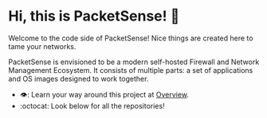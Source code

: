 # Hi, this is PacketSense! :wave:

Welcome to the code side of PacketSense! Nice things are created here to tame your networks.

PacketSense is envisioned to be a modern self-hosted Firewall and Network Management Ecosystem.
It consists of multiple parts: a set of applications and OS images designed to work together.

* 👁️: Learn your way around this project at [Overview](https://packetsense.github.io/docs/whatiswhere).
* :octocat: Look below for all the repositories!

